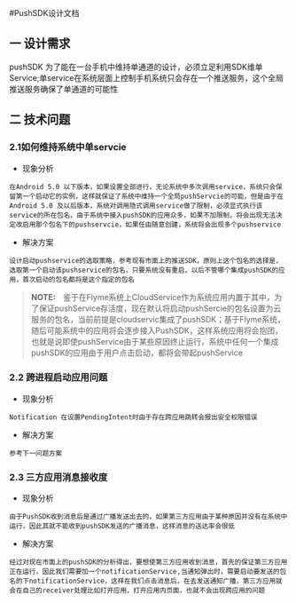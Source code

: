 #PushSDK设计文档
## 一 设计需求
  pushSDK 为了能在一台手机中维持单通道的设计，必须立足利用SDK维单Service;单service在系统层面上控制手机系统只会存在一个推送服务，这个全局推送服务确保了单通道的可能性
  
## 二 技术问题
### 2.1如何维持系统中单servcie
  * 现象分析
```
在Android 5.0 以下版本，如果设置全部进行，无论系统中多次调用service，系统只会保留第一个启动它的实例，这样就保证了系统中维持一个全局pushServcie的可能，但是由于在Android 5.0 及以后版本，系统对调用隐式调用service做了限制，必须显式执行该service的所在包名，由于系统中接入pushSDK的应用众多，如果不加限制，将会出现无法决定改启用那个包名下的pushservcie，如果任由随意创建，系统将会出现多个pushservice
```
  
  * 解决方案
```
设计启动pushservice的选取策略，参考现有市面上的推送SDK，原则上这个包名的选择是，选取第一个启动该pushservice的包名，只要系统没有重启，以后不管哪个集成pushSDK的应用，首次启动的包名都将是这个指定的包名
```
   

> **NOTE:**　鉴于在Flyme系统上CloudService作为系统应用内置于其中，为了保证pushService存活度，现在默认将启动pushSercie的包名设置为云服务的包名，当前前提是cloudservic集成了pushSDK；基于Flyme系统，随后可能系统中的应用将会逐步接入PushSDK，这样系统应用将会抱团，也就是说即使pushService由于某些原因终止运行，系统中任何一个集成pushSDK的应用由于用户点击启动，都将会带起pushService

### 2.2 跨进程启动应用问题
* 现象分析
```
Notification 在设置PendingIntent时由于存在跨应用跳转会报出安全权限错误
```

* 解决方案
```
参考下一问题方案
```
  
   
### 2.3 三方应用消息接收度
* 现象分析
```
由于PushSDK收到消息后是通过广播发送出去的，如果第三方应用由于某种原因并没有在系统中运行，因此其就不能收到pushSDK发送的广播消息，这样消息的送达率会很低
```

* 解决方案
```
经过对现在市面上的pushSDK的分析得出，要想使第三方应用收到消息，首先的保证第三方应用正在运行，因此我们需要加一个notificationService,当通知弹出时，需要启动要发送的包名的下notificationService，这样在我们点击消息后，在去发送通知广播，第三方应用就会在自己的receiver处理比如打开应用，打开应用内页面，也就不会出现跨应用的问题
```
